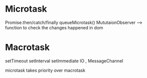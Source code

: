 # Microtask

Promise.then/catch/finally
queueMicrotask()
MututaionObserver --> function to check the changes happened in dom

# Macrotask

setTimeout
setInterval
setImmediate
IO , MessageChannel

microtask takes priority over macrotask
